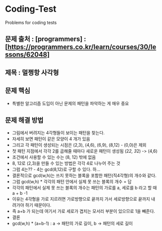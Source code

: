 # Coding-Test
Problems for coding tests

## 문제 출처 : [programmers] : [https://programmers.co.kr/learn/courses/30/lessons/62048]
             
## 제목 : 멀쩡항 사각형

## 문제 핵심
  + 특별한 알고리즘 도입이 아닌 문제의 패턴을 파악하는 게 매우 중요
## 문제 해결 방법
  + 그림에서 버려지는 4각형들이 보이는 패턴을 찾는다.
  + 자세히 보면 패턴이 같은 모양이 4 개가 있음
  + 그리고 각 패턴이 생성되는 시점은 (2,3), (4,6), (6,9), (8,12) - (0,0)은 제외
  + 첫 패턴 지점에서 각각 2를 곱해줄 때마다 새로운 패턴이 생성됨 (2*2, 3*2) -> (4,6)
  + 조건에서 사용할 수 있는 수는 (8, 12) 밖에 없음
  + 8, 12로 (2,3)을 만들 수 있는 방법은 각각 4로 나누어 주는 것
  + 그럼 4는?? - 4는 gcd(8,12)로 구할 수 있다. 하...
  + 결론적으로 gcd(w,h)는 쓰지 못하는 블록을 포함한 패턴(직4각형)의 개수와 같다.
  + 그럼 gcd(w,h) * 각각의 패턴 안에서 실제 못 쓰는 블록의 개수 = 답 
  + 각각의 패턴에서 실제 못 쓰는 블록의 개수는 패턴의 가로를 a, 세로를 b 라고 할 때 a + b -1
  + 이유는 4각형을 가로 지르려면 가로방향으로 끝까지 가서 세로방향으로 끝까지 내려가야 하기 때문이다.
  + 즉 a+b 가 되는데 여기서 가로 세로가 겹치는 모서리 부분이 있으므로 1을 빼준다.
  + 결론
  + gcd(w,h) * (a+b-1) : a -> 패턴의 가로 길이, b -> 패턴의 세로 길이
